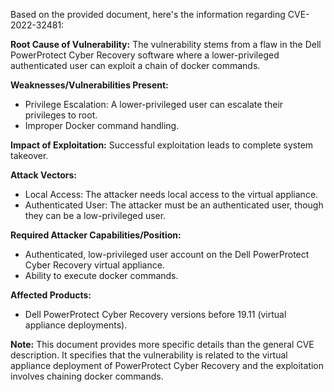 Based on the provided document, here's the information regarding CVE-2022-32481:

**Root Cause of Vulnerability:**
The vulnerability stems from a flaw in the Dell PowerProtect Cyber Recovery software where a lower-privileged authenticated user can exploit a chain of docker commands.

**Weaknesses/Vulnerabilities Present:**
- Privilege Escalation: A lower-privileged user can escalate their privileges to root.
- Improper Docker command handling.

**Impact of Exploitation:**
Successful exploitation leads to complete system takeover.

**Attack Vectors:**
- Local Access: The attacker needs local access to the virtual appliance.
- Authenticated User: The attacker must be an authenticated user, though they can be a low-privileged user.

**Required Attacker Capabilities/Position:**
- Authenticated, low-privileged user account on the Dell PowerProtect Cyber Recovery virtual appliance.
- Ability to execute docker commands.

**Affected Products:**
- Dell PowerProtect Cyber Recovery versions before 19.11 (virtual appliance deployments).

**Note:** This document provides more specific details than the general CVE description. It specifies that the vulnerability is related to the virtual appliance deployment of PowerProtect Cyber Recovery and the exploitation involves chaining docker commands.